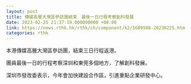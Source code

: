 ```yaml
---
layout: post
title: 傳媒高層大灣區參訪團結束　最後一日行程考察創科發展
date: 2023-02-25 21:37:19.000000000 +08:00
link: https://news.rthk.hk/rthk/ch/component/k2/1689508-20230225.htm
categories: rthk
---
```


本港傳媒高層大灣區參訪團，結束三日行程返港。

團員最後一日的行程考察深圳和東莞多個地方，了解創科發展。

深圳市發改委表示，今年會加快建設合作區，引進重點企業研發中心。
